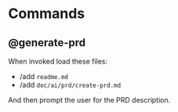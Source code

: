 # Commands

## @generate-prd

When invoked load these files:

* /add `readme.md`
* /add `doc/ai/prd/create-prd.md`

And then prompt the user for the PRD description.
